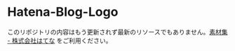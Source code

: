 # Hatena-Blog-Logo

このリポジトリの内容はもう更新されず最新のリソースでもありません。[素材集 - 株式会社はてな](https://hatenacorp.jp/press/resource) をご利用ください。
